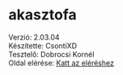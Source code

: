 # akasztofa
Verzió: 2.03.04  
Készítette: CsontiXD  
Tesztelő: Dobrocsi Kornél  
Oldal elérése: [Katt az eléréshez](https://csonti490.github.io/akasztofa/)
